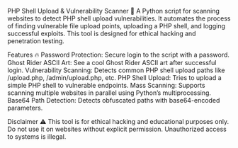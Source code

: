 PHP Shell Upload & Vulnerability Scanner 🚀
A Python script for scanning websites to detect PHP shell upload vulnerabilities. It automates the process of finding vulnerable file upload points, uploading a PHP shell, and logging successful exploits. This tool is designed for ethical hacking and penetration testing.

Features 🔥
Password Protection: Secure login to the script with a password.
Ghost Rider ASCII Art: See a cool Ghost Rider ASCII art after successful login.
Vulnerability Scanning: Detects common PHP shell upload paths like /upload.php, /admin/upload.php, etc.
PHP Shell Upload: Tries to upload a simple PHP shell to vulnerable endpoints.
Mass Scanning: Supports scanning multiple websites in parallel using Python’s multiprocessing.
Base64 Path Detection: Detects obfuscated paths with base64-encoded parameters.

Disclaimer ⚠️
This tool is for ethical hacking and educational purposes only. Do not use it on websites without explicit permission. Unauthorized access to systems is illegal.
